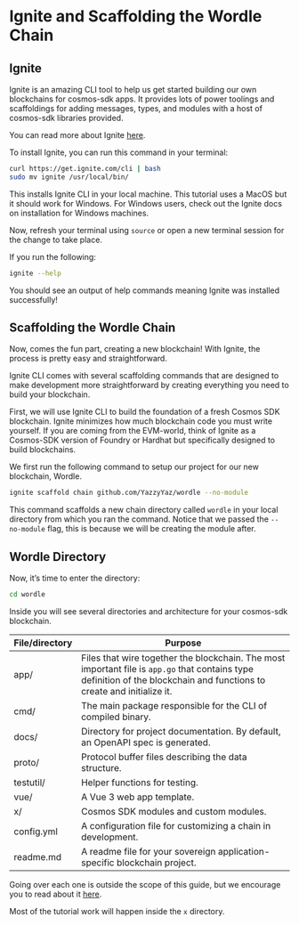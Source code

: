 # Ignite and Scaffolding the Wordle Chain
<!-- markdownlint-disable MD013 -->

## Ignite

Ignite is an amazing CLI tool to help us get started building
our own blockchains for cosmos-sdk apps. It provides lots of
power toolings and scaffoldings for adding messages, types,
and modules with a host of cosmos-sdk libraries provided.

You can read more about Ignite [here](https://docs.ignite.com/).

To install Ignite, you can run this command in your terminal:

```sh
curl https://get.ignite.com/cli | bash
sudo mv ignite /usr/local/bin/
```

This installs Ignite CLI in your local machine.
This tutorial uses a MacOS but it should work for Windows.
For Windows users, check out the Ignite docs on installation
for Windows machines.

Now, refresh your terminal using `source` or open a new terminal
session for the change to take place.

If you run the following:

```sh
ignite --help
```

You should see an output of help commands meaning Ignite
was installed successfully!

## Scaffolding the Wordle Chain

Now, comes the fun part, creating a new blockchain! With Ignite,
the process is pretty easy and straightforward.

Ignite CLI comes with several scaffolding commands that are
designed to make development more straightforward by creating
everything you need to build your blockchain.

First, we will use Ignite CLI to build the foundation of a fresh
Cosmos SDK blockchain. Ignite minimizes how much blockchain code
you must write yourself. If you are coming from the EVM-world, think of
Ignite as a Cosmos-SDK version of Foundry or Hardhat but specifically
designed to build blockchains.

We first run the following command to setup our project for
our new blockchain, Wordle.

```sh
ignite scaffold chain github.com/YazzyYaz/wordle --no-module
```

This command scaffolds a new chain directory called `wordle`
in your local directory from which you ran the command. Notice
that we passed the `--no-module` flag, this is because we will be
creating the module after.

## Wordle Directory

Now, it’s time to enter the directory:

```sh
cd wordle
```

Inside you will see several directories and architecture for
your cosmos-sdk blockchain.

| File/directory | Purpose                                                                                                                                                               |
| -------------- | ----------------------------------------------------------------------------------------------------------------------------------------------------------------------- |
| app/           | Files that wire together the blockchain. The most important file is `app.go` that contains type definition of the blockchain and functions to create and initialize it. |
| cmd/           | The main package responsible for the CLI of compiled binary.                                                                                                            |
| docs/          | Directory for project documentation. By default, an OpenAPI spec is generated.                                                                                          |
| proto/         | Protocol buffer files describing the data structure.                                                                                                                    |
| testutil/      | Helper functions for testing.                                                                                                                                           |
| vue/           | A Vue 3 web app template.                                                                                                                                               |
| x/             | Cosmos SDK modules and custom modules.                                                                                                                                  |
| config.yml     | A configuration file for customizing a chain in development.                                                                                                            |
| readme.md      | A readme file for your sovereign application-specific blockchain project.

Going over each one is outside the scope of this guide, but we encourage you
to read about it [here](https://docs.ignite.com/kb).

Most of the tutorial work will happen inside the `x` directory.
